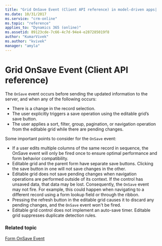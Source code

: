 ```yaml
---
title: "Grid OnSave Event (Client API reference) in model-driven apps| MicrosoftDocs"
ms.date: 10/31/2017
ms.service: "crm-online"
ms.topic: "reference"
applies_to: "Dynamics 365 (online)"
ms.assetid: 89123cde-7c66-4c7d-94e4-e287285019f8
author: "KumarVivek"
ms.author: "kvivek"
manager: "amyla"
---
```

# Grid OnSave Event (Client API reference)



The `OnSave` event occurs before sending the updated information to the server, and when any of the following occurs: 
- There is a change in the record selection.
- The user explicitly triggers a save operation using the editable grid’s save button.
- The user applies a sort, filter, group, pagination, or navigation operation from the editable grid while there are pending changes.

Some important points to consider for the `OnSave` event: 
- If a user edits multiple columns of the same record in sequence, the OnSave event will only be fired once to ensure optimal performance and form behavior compatibility.
- Editable grid and the parent form have separate save buttons. Clicking the save button in one will not save changes in the other.
- Editable grid does not save pending changes when navigation operations are performed outside of its context. If the control has unsaved data, that data may be lost. Consequently, the `OnSave` event may not fire. For example, this could happen when navigating to a different record using a form lookup field or through the ribbon.
- Pressing the refresh button in the editable grid causes it to discard any pending changes, and the `OnSave` event won't be fired.
- Editable grid control does not implement an auto-save timer.
Editable grid suppresses duplicate detection rules.

### Related topic
[Form OnSave Event](form-onsave.md)



